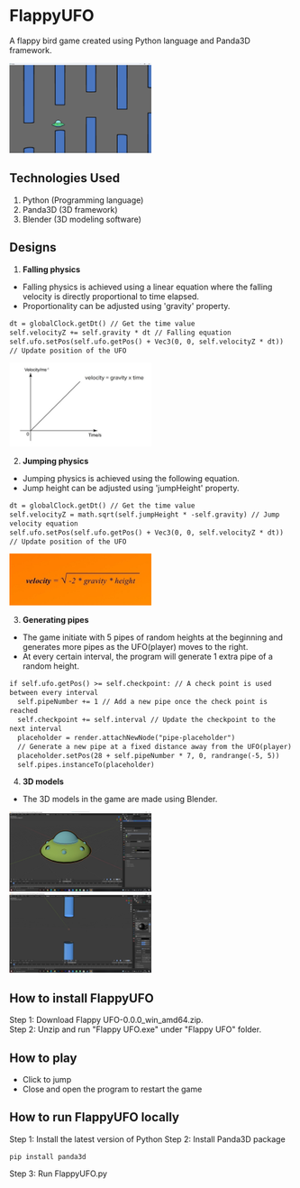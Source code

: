 # FlappyUFO
A flappy bird game created using Python language and Panda3D framework.  
  
<img src="docs/images/screenshot.jpg" alt="Game screenshot" width=50% height=50%>

## Technologies Used
1. Python (Programming language)
2. Panda3D (3D framework)
3. Blender (3D modeling software)

## Designs
1. **Falling physics**
- Falling physics is achieved using a linear equation where the falling velocity is directly proportional to time elapsed.  
- Proportionality can be adjusted using 'gravity' property.  
```
dt = globalClock.getDt() // Get the time value
self.velocityZ += self.gravity * dt // Falling equation
self.ufo.setPos(self.ufo.getPos() + Vec3(0, 0, self.velocityZ * dt)) // Update position of the UFO
```
<img src="docs/images/falling-physics.jpg" alt="Falling physics equation" width=50% height=50%>

2. **Jumping physics**
- Jumping physics is achieved using the following equation.  
- Jump height can be adjusted using  'jumpHeight' property.
```
dt = globalClock.getDt() // Get the time value
self.velocityZ = math.sqrt(self.jumpHeight * -self.gravity) // Jump velocity equation
self.ufo.setPos(self.ufo.getPos() + Vec3(0, 0, self.velocityZ * dt)) // Update position of the UFO
```
<img src="docs/images/jump-velocity.jpg" alt="Jumping physics equation" width=50% height=50%>

3. **Generating pipes**
- The game initiate with 5 pipes of random heights at the beginning and generates more pipes as the UFO(player) moves to the right.  
- At every certain interval, the program will generate 1 extra pipe of a random height.
```
if self.ufo.getPos() >= self.checkpoint: // A check point is used between every interval
  self.pipeNumber += 1 // Add a new pipe once the check point is reached
  self.checkpoint += self.interval // Update the checkpoint to the next interval
  placeholder = render.attachNewNode("pipe-placeholder")
  // Generate a new pipe at a fixed distance away from the UFO(player)
  placeholder.setPos(28 + self.pipeNumber * 7, 0, randrange(-5, 5))
  self.pipes.instanceTo(placeholder)
```

4. **3D models**
- The 3D models in the game are made using Blender.   
  
<img src="docs/images/ufo-model.jpg" alt="UFO 3D model" width=50% height=50%>  
<img src="docs/images/pipe-model.jpg" alt="Pipes 3D model" width=50% height=50%>

## How to install FlappyUFO
Step 1: Download Flappy UFO-0.0.0_win_amd64.zip.  
Step 2: Unzip and run "Flappy UFO.exe" under "Flappy UFO" folder.  

## How to play
- Click to jump
- Close and open the program to restart the game

## How to run FlappyUFO locally
Step 1: Install the latest version of Python 
Step 2: Install Panda3D package  
```
pip install panda3d
```
Step 3: Run FlappyUFO.py
